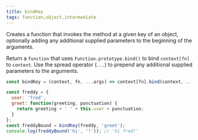```yaml
---
title: bindKey
tags: function,object,intermediate
---
```


Creates a function that invokes the method at a given key of an object, optionally adding any additional supplied parameters to the beginning of the arguments.

Return a `function` that uses `Function.prototype.bind()` to bind `context[fn]` to `context`.
Use the spread operator (`...`) to prepend any additional supplied parameters to the arguments.

```js
const bindKey = (context, fn, ...args) => context[fn].bind(context, ...args);
```

```js
const freddy = {
  user: 'fred',
  greet: function(greeting, punctuation) {
    return greeting + ' ' + this.user + punctuation;
  }
};
const freddyBound = bindKey(freddy, 'greet');
console.log(freddyBound('hi', '!')); // 'hi fred!'
```